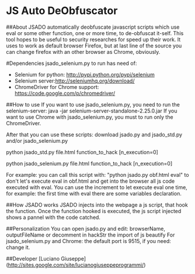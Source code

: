 JS Auto DeObfuscator 
========================

##About
JSADO automatically deobfuscate javascript scripts which use eval or some other function, one or more time, to de-obfuscat it-self.
This tool hopes to be useful to security researches for speed up their work.
It uses to work as default browser Firefox, but at last line of the source you can change firefox with an other browser as Chrome, obviously.

#Dependencies
jsado_selenium.py to run has need of: 
* Selenium for python: http://pypi.python.org/pypi/selenium
* Selenium server:http://seleniumhq.org/download/
* ChromeDriver for Chrome support: https://code.google.com/p/chromedriver/

##How to use
If you want to use jsado_selenium.py, you need to run the selenium-server: java -jar selenium-server-standalone-2.25.0.jar
If you want to use Chrome with jsado_selenium.py, you must to run only the ChromeDriver.

After that you can use these scripts: download jsado.py and jsado_std.py and/or jsado_selenium.py

python jsado_std.py file.html function_to_hack [n_execution=0] 

python jsado_selenium.py file.html function_to_hack [n_execution=0] 

For example: you can call this script with: "python jsado.py obf.html eval" to don't let's execute eval in obf.html and get into the browser all js code executed with eval.
You can use the increment to let execute eval one time, for example: the first time with eval there are some variables declaration.

##How JSADO works
JSADO injects into the webpage a js script, that hook the function. Once the function hooked is executed, the js script injected shows a pannel with the code catched.

##Personalization
You can open jsado.py and edit: browserName, outputFileName or decomment in hackStr the import of js beautify
For jsado_selenium.py and Chrome: the default port is 9515, if you need: change it.

##Developer
[Luciano Giuseppe] (http://sites.google.com/site/lucianogiuseppeprogrammi/)

